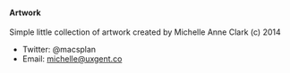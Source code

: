 #### Artwork

Simple little  collection of artwork created by Michelle Anne Clark (c) 2014

* Twitter: @macsplan
* Email: michelle@uxgent.co

